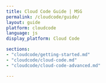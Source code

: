 ```yaml
---
title: Cloud Code Guide | MSG
permalink: /cloudcode/guide/
layout: guide
platform: cloudcode
language: js
display_platform: Cloud Code

sections:
- "cloudcode/getting-started.md"
- "cloudcode/cloud-code.md"
- "cloudcode/cloud-code-advanced.md"

---
```


